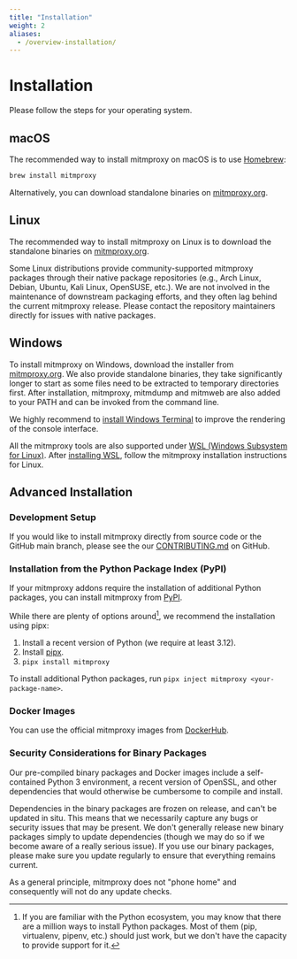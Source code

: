 ```yaml
---
title: "Installation"
weight: 2
aliases:
  - /overview-installation/
---
```


# Installation

Please follow the steps for your operating system.

## macOS

The recommended way to install mitmproxy on macOS is to use
[Homebrew](https://brew.sh/):

```bash
brew install mitmproxy
```

Alternatively, you can download standalone binaries on [mitmproxy.org](https://mitmproxy.org/).

## Linux

The recommended way to install mitmproxy on Linux is to download the
standalone binaries on [mitmproxy.org](https://mitmproxy.org/).

Some Linux distributions provide community-supported mitmproxy packages through
their native package repositories (e.g., Arch Linux, Debian, Ubuntu, Kali Linux,
OpenSUSE, etc.). We are not involved in the maintenance of downstream packaging
efforts, and they often lag behind the current mitmproxy release. Please contact
the repository maintainers directly for issues with native packages.

## Windows

To install mitmproxy on Windows, download the installer from [mitmproxy.org](https://mitmproxy.org/). 
We also provide standalone binaries, they take significantly longer to start
as some files need to be extracted to temporary directories first.
After installation, mitmproxy, mitmdump and mitmweb are also added to your PATH and can be invoked from the command line.

We highly recommend to [install Windows Terminal](https://aka.ms/terminal) to improve the rendering of the console interface.

All the mitmproxy tools are also supported under
[WSL (Windows Subsystem for Linux)](https://docs.microsoft.com/en-us/windows/wsl/about). After
[installing WSL](https://docs.microsoft.com/en-us/windows/wsl/install-win10), follow the mitmproxy installation
instructions for Linux.

## Advanced Installation

### Development Setup

If you would like to install mitmproxy directly from source code or the
GitHub main branch, please see the our
[CONTRIBUTING.md](https://github.com/mitmproxy/mitmproxy/blob/main/CONTRIBUTING.md)
on GitHub.

### Installation from the Python Package Index (PyPI)

If your mitmproxy addons require the installation of additional Python packages,
you can install mitmproxy from [PyPI](https://pypi.org/project/mitmproxy/).

While there are plenty of options around[^1], we recommend the installation using pipx:

[^1]: If you are familiar with the Python ecosystem, you may know that there are a million ways to install Python
    packages. Most of them (pip, virtualenv, pipenv, etc.) should just work, but we don't have the capacity to
    provide support for it.

1. Install a recent version of Python (we require at least 3.12).
2. Install [pipx](https://pipxproject.github.io/pipx/).
3. `pipx install mitmproxy`

To install additional Python packages, run `pipx inject mitmproxy <your-package-name>`.

### Docker Images

You can use the official mitmproxy images from
[DockerHub](https://hub.docker.com/r/mitmproxy/mitmproxy/).

### Security Considerations for Binary Packages

Our pre-compiled binary packages and Docker images include a self-contained
Python 3 environment, a recent version of OpenSSL, and other dependencies
that would otherwise be cumbersome to compile and install.

Dependencies in the binary packages are frozen on release, and can't be updated
in situ. This means that we necessarily capture any bugs or security issues that
may be present. We don't generally release new binary packages simply to update
dependencies (though we may do so if we become aware of a really serious issue).
If you use our binary packages, please make sure you update regularly to ensure
that everything remains current.

As a general principle, mitmproxy does not "phone home" and consequently will not do any update checks.
